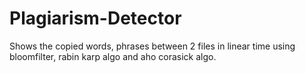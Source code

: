 # Plagiarism-Detector
Shows the copied words, phrases between 2 files in linear time using bloomfilter, rabin karp algo and aho corasick algo.
